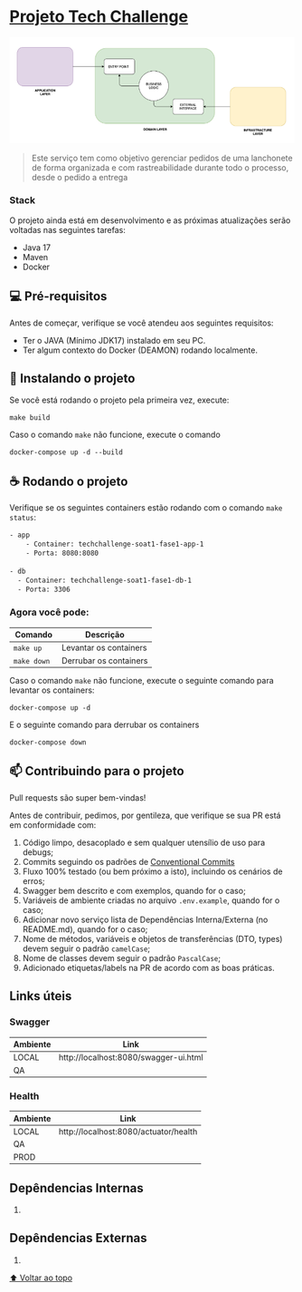 # [Projeto Tech Challenge](https://github.com/ribeirofeu/techchallenge-soat1-fase1)

![design da aplicação](docs/layers.png)

> Este serviço tem como objetivo gerenciar pedidos de uma lanchonete de forma organizada e com rastreabilidade durante todo o processo, desde o pedido a entrega

### Stack

O projeto ainda está em desenvolvimento e as próximas atualizações serão voltadas nas seguintes tarefas:

- Java 17
- Maven
- Docker

## 💻 Pré-requisitos

Antes de começar, verifique se você atendeu aos seguintes requisitos:
* Ter o JAVA (Mínimo JDK17) instalado em seu PC.
* Ter algum contexto do Docker (DEAMON) rodando localmente. 

## 🚀 Instalando o projeto

Se você está rodando o projeto pela primeira vez, execute:
```
make build
```

Caso o comando `make` não funcione, execute o comando

```
docker-compose up -d --build
```

## ☕ Rodando o projeto

Verifique se os seguintes containers estão rodando com o comando `make status`:

```
- app
    - Container: techchallenge-soat1-fase1-app-1
    - Porta: 8080:8080

- db
  - Container: techchallenge-soat1-fase1-db-1
  - Porta: 3306
```

### Agora você pode:

| Comando         | Descrição                       |
|-----------------|---------------------------------|
| `make up `      | Levantar os containers          |
| `make down `    | Derrubar os containers          |


Caso o comando `make` não funcione, execute o seguinte comando para levantar os containers:

```
docker-compose up -d
```

E o seguinte comando para derrubar os containers

```
docker-compose down
```

## 📫 Contribuindo para o projeto

Pull requests são super bem-vindas!

Antes de contribuir, pedimos, por gentileza, que verifique se sua PR está em conformidade com:
1. Código limpo, desacoplado e sem qualquer utensílio de uso para debugs;
1. Commits seguindo os padrões de [Conventional Commits](https://www.conventionalcommits.org/en/v1.0.0/)
1. Fluxo 100% testado (ou bem próximo a isto), incluindo os cenários de erros;
1. Swagger bem descrito e com exemplos, quando for o caso;
1. Variáveis de ambiente criadas no arquivo `.env.example`, quando for o caso;
1. Adicionar novo serviço lista de Dependências Interna/Externa (no README.md), quando for o caso;
1. Nome de métodos, variáveis e objetos de transferências (DTO, types) devem seguir o padrão `camelCase`;
1. Nome de classes devem seguir o padrão `PascalCase`;
1. Adicionado etiquetas/labels na PR de acordo com as boas práticas.

## Links úteis

### Swagger
| Ambiente | Link                                  |
|----------|---------------------------------------|
| LOCAL    | http://localhost:8080/swagger-ui.html |
| QA       |                                       |

### Health
| Ambiente | Link                                  |
|----------|---------------------------------------|
| LOCAL    | http://localhost:8080/actuator/health |
| QA       |                                       |
| PROD     |                                       |

## Depêndencias Internas
1. 

## Depêndencias Externas
1. 

[⬆ Voltar ao topo](#projeto-tech-challenge)<br>
